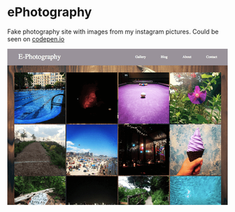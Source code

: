 # ePhotography
Fake photography site with images from my instagram pictures. Could be seen on [codepen.io](https://codepen.io/ej-sanmartin/pen/XBZrOZ)

![E-Photography Site](img/e_photography_homepage-min.png)
